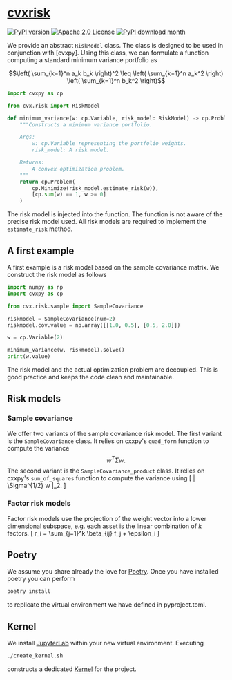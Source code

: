 # [cvxrisk](http://www.cvxgrp.org/cvxrisk/)

[![PyPI version](https://badge.fury.io/py/cvxrisk.svg)](https://badge.fury.io/py/cvxrisk)
[![Apache 2.0 License](https://img.shields.io/badge/License-APACHEv2-brightgreen.svg)](https://github.com/cvxgrp/simulator/blob/master/LICENSE)
[![PyPI download month](https://img.shields.io/pypi/dm/cvxrisk.svg)](https://pypi.python.org/pypi/cvxrisk/)

We provide an abstract `RiskModel` class. The class is designed to be used in conjunction with [cvxpy].
Using this class, we can formulate a function computing a standard minimum variance portfolio as

```math
\left( \sum_{k=1}^n a_k b_k \right)^2 \leq \left( \sum_{k=1}^n a_k^2 \right) \left( \sum_{k=1}^n b_k^2 \right)
```

```python
import cvxpy as cp

from cvx.risk import RiskModel

def minimum_variance(w: cp.Variable, risk_model: RiskModel) -> cp.Problem:
    """Constructs a minimum variance portfolio.

    Args:
        w: cp.Variable representing the portfolio weights.
        risk_model: A risk model.

    Returns:
        A convex optimization problem.
    """
    return cp.Problem(
        cp.Minimize(risk_model.estimate_risk(w)),
        [cp.sum(w) == 1, w >= 0]
    )
```

The risk model is injected into the function.
The function is not aware of the precise risk model used.
All risk models are required to implement the `estimate_risk` method.

## A first example

A first example is a risk model based on the sample covariance matrix.
We construct the risk model as follows

```python
import numpy as np
import cvxpy as cp

from cvx.risk.sample import SampleCovariance

riskmodel = SampleCovariance(num=2)
riskmodel.cov.value = np.array([[1.0, 0.5], [0.5, 2.0]])

w = cp.Variable(2)

minimum_variance(w, riskmodel).solve()
print(w.value)
```

The risk model and the actual optimization problem are decoupled.
This is good practice and keeps the code clean and maintainable.

## Risk models

### Sample covariance

We offer two variants of the sample covariance risk model.
The first variant is the `SampleCovariance` class.
It relies on cxxpy's `quad_form` function to compute the variance
$$
w^T \Sigma w.
$$
The second variant is the `SampleCovariance_product` class.
It relies on cxxpy's `sum_of_squares` function to compute the variance using
\[
\| \Sigma^{1/2} w \|_2.
\]

### Factor risk models

Factor risk models use the projection of the weight vector into a lower
dimensional subspace, e.g. each asset is the linear combination of $k$ factors.
\[
r_i = \sum_{j=1}^k \beta_{ij} f_j + \epsilon_i
\]


## Poetry

We assume you share already the love for [Poetry](https://python-poetry.org). Once you have installed poetry you can perform

```bash
poetry install
```

to replicate the virtual environment we have defined in pyproject.toml.

## Kernel

We install [JupyterLab](https://jupyter.org) within your new virtual environment. Executing

```bash
./create_kernel.sh
```

constructs a dedicated [Kernel](https://docs.jupyter.org/en/latest/projects/kernels.html) for the project.
